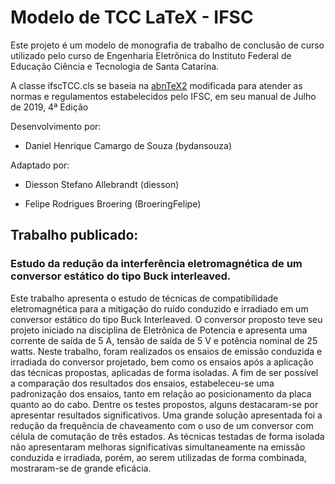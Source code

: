 # Modelo de TCC LaTeX - IFSC

Este projeto é um modelo de monografia de trabalho de conclusão de curso utilizado pelo curso de 
Engenharia Eletrônica do Instituto Federal de Educação Ciência e Tecnologia de Santa Catarina.

A classe ifscTCC.cls se baseia na [abnTeX2](https://github.com/abntex/abntex2) modificada para atender as normas e regulamentos estabelecidos pelo IFSC, em seu manual de Julho de 2019, 4ª Edição

Desenvolvimento por:

* Daniel Henrique Camargo de Souza (bydansouza)

Adaptado por:

* Diesson Stefano Allebrandt (diesson)

* Felipe Rodrigues Broering (BroeringFelipe)


## Trabalho publicado:
### Estudo da redução da interferência eletromagnética de um conversor estático do tipo Buck interleaved.

Este trabalho apresenta o estudo de técnicas de compatibilidade eletromagnética para a mitigação do ruído conduzido e 
irradiado em um conversor estático do tipo Buck Interleaved. O conversor proposto teve seu projeto iniciado na disciplina de 
Eletrônica de Potencia e apresenta uma  corrente de saída de 5 A, tensão de saída de 5 V e potência nominal de 25 watts. 
Neste trabalho, foram realizados os ensaios de emissão conduzida e irradiada do conversor projetado, bem como os ensaios após a 
aplicação das técnicas propostas, aplicadas de forma isoladas. A fim de ser possível a comparação dos resultados dos ensaios, 
estabeleceu-se uma padronização dos ensaios, tanto em relação ao posicionamento da placa quanto ao do cabo. Dentre os testes 
propostos, alguns destacaram-se por apresentar resultados significativos. Uma grande solução apresentada foi a redução da 
frequência de chaveamento com o uso de um conversor com célula de comutação de três estados. As técnicas testadas de forma 
isolada não apresentaram melhoras significativas simultaneamente na emissão conduzida e irradiada, porém, ao serem utilizadas 
de forma combinada, mostraram-se de grande eficácia.

